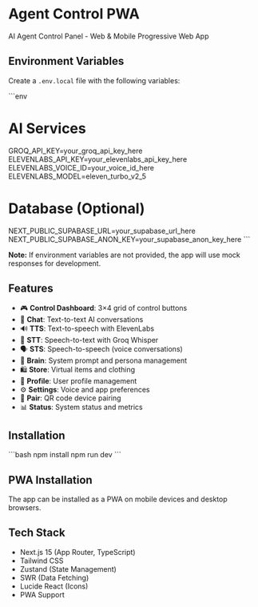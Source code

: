 # Agent Control PWA

AI Agent Control Panel - Web & Mobile Progressive Web App

## Environment Variables

Create a `.env.local` file with the following variables:

\`\`\`env
# AI Services
GROQ_API_KEY=your_groq_api_key_here
ELEVENLABS_API_KEY=your_elevenlabs_api_key_here
ELEVENLABS_VOICE_ID=your_voice_id_here
ELEVENLABS_MODEL=eleven_turbo_v2_5

# Database (Optional)
NEXT_PUBLIC_SUPABASE_URL=your_supabase_url_here
NEXT_PUBLIC_SUPABASE_ANON_KEY=your_supabase_anon_key_here
\`\`\`

**Note:** If environment variables are not provided, the app will use mock responses for development.

## Features

- 🎮 **Control Dashboard**: 3×4 grid of control buttons
- 💬 **Chat**: Text-to-text AI conversations
- 🔊 **TTS**: Text-to-speech with ElevenLabs
- 🎤 **STT**: Speech-to-text with Groq Whisper
- 🗣️ **STS**: Speech-to-speech (voice conversations)
- 🧠 **Brain**: System prompt and persona management
- 🛍️ **Store**: Virtual items and clothing
- 👤 **Profile**: User profile management
- ⚙️ **Settings**: Voice and app preferences
- 📱 **Pair**: QR code device pairing
- 📊 **Status**: System status and metrics

## Installation

\`\`\`bash
npm install
npm run dev
\`\`\`

## PWA Installation

The app can be installed as a PWA on mobile devices and desktop browsers.

## Tech Stack

- Next.js 15 (App Router, TypeScript)
- Tailwind CSS
- Zustand (State Management)
- SWR (Data Fetching)
- Lucide React (Icons)
- PWA Support
